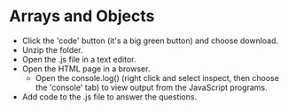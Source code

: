 # Arrays and Objects
* Click the 'code' button (it's a big green button) and choose download.
* Unzip the folder.
* Open the .js file in a text editor.
* Open the HTML page in a browser.
	- Open the console.log() (right click and select inspect, then choose the 'console' tab) to view output from the JavaScript programs.
* Add code to the .js file to answer the questions.
